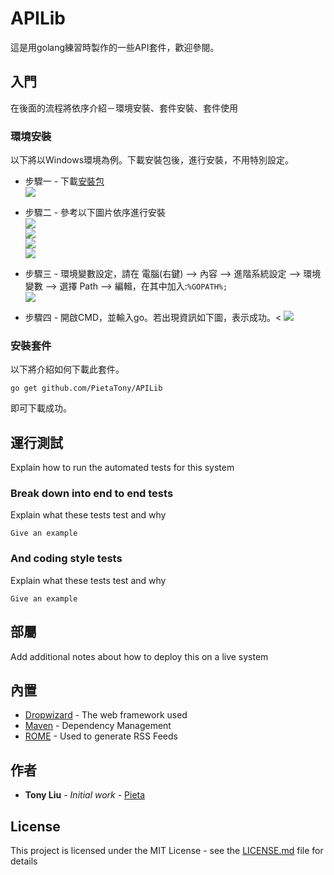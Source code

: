 # APILib

這是用golang練習時製作的一些API套件，歡迎參閱。<br>

## 入門

在後面的流程將依序介紹－環境安裝、套件安裝、套件使用

### 環境安裝
以下將以Windows環境為例。下載安裝包後，進行安裝，不用特別設定。

* 步驟一 - 下載[安裝包](https://golang.org/dl/) <br>
![](/img/install/go0.png)<br>

* 步驟二 - 參考以下圖片依序進行安裝<br>
![](/img/install/go1.png)<br>
![](/img/install/go2.png)<br>
![](/img/install/go3.png)<br>
![](/img/install/go4.png)<br>

* 步驟三 - 環境變數設定，請在 電腦(右鍵) --> 內容 --> 進階系統設定 --> 環境變數 --> 選擇 Path --> 編輯，在其中加入:```%GOPATH%;```<br>
![](/img/install/go5.png)<br>

* 步驟四 - 開啟CMD，並輸入go。若出現資訊如下圖，表示成功。<
![](/img/install/go6.png)<br>

### 安裝套件

以下將介紹如何下載此套件。

```
go get github.com/PietaTony/APILib
```

即可下載成功。

## 運行測試

Explain how to run the automated tests for this system

### Break down into end to end tests

Explain what these tests test and why

```
Give an example
```

### And coding style tests

Explain what these tests test and why

```
Give an example
```

## 部屬

Add additional notes about how to deploy this on a live system

## 內置

* [Dropwizard](http://www.dropwizard.io/1.0.2/docs/) - The web framework used
* [Maven](https://maven.apache.org/) - Dependency Management
* [ROME](https://rometools.github.io/rome/) - Used to generate RSS Feeds

## 作者

* **Tony Liu** - *Initial work* - [Pieta](https://github.com/PietaTony)

## License

This project is licensed under the MIT License - see the [LICENSE.md](LICENSE.md) file for details
